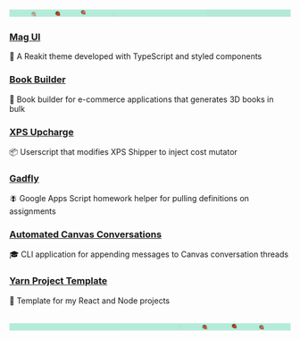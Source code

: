 ![Aluminum unicorn from Blade Runner (1982)](/assets/images/header/banner_upper.jpg)
### [Mag UI](https://github.com/blackboardd/magui)
💄 A Reakit theme developed with TypeScript and styled components
### [Book Builder](https://github.com/blackboardd/book-builder)
📕 Book builder for e-commerce applications that generates 3D books in bulk
### [XPS Upcharge](https://github.com/blackboardd/xps-upcharge)
📦 Userscript that modifies XPS Shipper to inject cost mutator
### [Gadfly](https://github.com/blackboardd/gadfly)
🪰 Google Apps Script homework helper for pulling definitions on assignments
### [Automated Canvas Conversations](https://github.com/blackboardd/automated-canvas-conversations)
🎓 CLI application for appending messages to Canvas conversation threads
### [Yarn Project Template](https://github.com/blackboardd/yarn-project-template)
🥾 Template for my React and Node projects
<br />
<br />

![Aluminum unicorn from Blade Runner (1982)](/assets/images/header/banner_lower.jpg)
